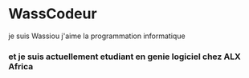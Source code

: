 # WassCodeur
je suis Wassiou j'aime la programmation informatique
### et je suis actuellement etudiant en genie logiciel chez ALX Africa
